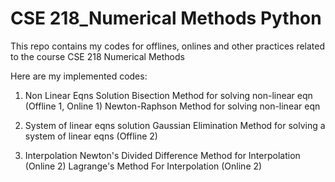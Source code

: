# CSE 218_Numerical Methods Python
 This repo contains my codes for offlines, onlines and other practices related to the course CSE 218 Numerical Methods<br />
 
 Here are my implemented codes:
 
   1. Non Linear Eqns Solution
       Bisection Method for solving non-linear eqn  (Offline 1, Online 1)
       Newton-Raphson Method for solving non-linear eqn  
       
   2. System of linear eqns solution
       Gaussian Elimination Method for solving a system of linear eqns  (Offline 2)
       
   3. Interpolation 
       Newton's Divided Difference Method for Interpolation  (Online 2)
       Lagrange's Method For Interpolation  (Online 2)
